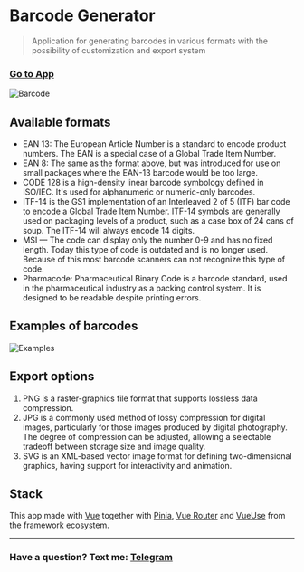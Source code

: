 # Barcode Generator
> Аpplication for generating barcodes in various formats with the possibility of customization and export system
### [Go to App](https://generator-space.web.app) ###
![Barcode](https://raw.githubusercontent.com/post-apocalypse/barcode-gen-app/master/src/assets/img/qr.webp?raw=true, 'Barcode')

## Available formats
- EAN 13: The European Article Number is a standard to encode product numbers. The EAN is a special case of a Global Trade Item Number.
- EAN 8: The same as the format above, but was introduced for use on small packages where the EAN-13 barcode would be too large.
- CODE 128 is a high-density linear barcode symbology defined in ISO/IEC. It's used for alphanumeric or numeric-only barcodes.
- ITF-14 is the GS1 implementation of an Interleaved 2 of 5 (ITF) bar code to encode a Global Trade Item Number. ITF-14 symbols are generally used on packaging levels of a product, such as a case box of 24 cans of soup. The ITF-14 will always encode 14 digits.
- MSI — The code can display only the number 0-9 and has no fixed length. Today this type of code is outdated and is no longer used. Because of this most barcode scanners can not recognize this type of code.
- Pharmacode: Pharmaceutical Binary Code is a barcode standard, used in the pharmaceutical industry as a packing control system. It is designed to be readable despite printing errors.

## Examples of barcodes
![Examples](https://user-images.githubusercontent.com/106645309/185174398-6ed9b96f-746d-4ac9-97db-e88234663c33.png)

## Export options
1. PNG is a raster-graphics file format that supports lossless data compression.
2. JPG is a commonly used method of lossy compression for digital images, particularly for those images produced by digital photography. The degree of compression can be adjusted, allowing a selectable tradeoff between storage size and image quality.
3. SVG is an XML-based vector image format for defining two-dimensional graphics, having support for interactivity and animation.

## Stack
This app made with [Vue](https://github.com/vuejs) together with [Pinia](https://github.com/vuejs/pinia), [Vue Router](https://github.com/vuejs/router) and [VueUse](https://github.com/vueuse) from the framework ecosystem.
___
### Have a question? Text me: [Telegram](https://t.me/afterallspace)
